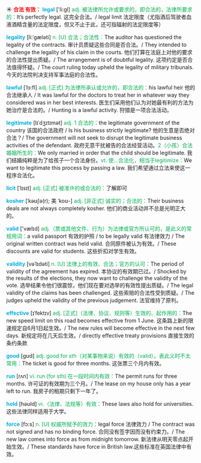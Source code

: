 ☀ <font color="red">**合法 有效：**</font>
<font color="sky blue">**legal**</font> ['li:ɡl] 
<font color="#00b050">adj. 被法律所允许或要求的，即合法的，法律所要求的：</font>It’s perfectly legal. 这完全合法。/ legal limit 法定限度（尤指酒后驾驶者血液酒精含量的法定限度，但又不止于此，还可指辐射的法定限度等）
                      
<font color="sky blue">**legality**</font> [li:ˈgæləti]
<font color="#00b050">n. [U] 合法；合法性：</font>The auditor has questioned the legality of the contracts. 审计员质疑这些合同是否合法。/ They intended to challenge the legality of his claim in the courts. 他们打算在法庭上对他的要求的合法性提出质疑。/ The arrangement is of doubtful legality. 这项约定是否合法值得怀疑。/ The court ruling today upheld the legality of military tribunals. 今天的法院判决支持军事法庭的合法性。

<font color="sky blue">**lawful**</font> [ˈlɔ:fl]
<font color="#00b050">adj. [正式] 为法律所承认或允许的，即合法的：</font>his lawful heir 他的合法继承人 / It was lawful for the doctors to treat her in whatever way they considered was in her best interests. 医生们采用他们认为对她最有利的方法为她治疗是合法的。/ Hunting is a lawful activity. 狩猎是一项合法活动。
           
<font color="sky blue">**legitimate**</font> [lɪˈdʒɪtɪmət]
<font color="#00b050">adj. 1 合法的：</font>the legitimate government of the country 该国的合法政府 / Is his business strictly legitimate? 他的生意是否绝对合法？/ The government will not seek to disrupt the legitimate business activities of the defendant. 政府无意干扰被告的合法经营活动。<font color="#00b050">2（小孩）合法婚姻所生的：</font>We only married in order that the child should be legitimate. 我们结婚纯粹是为了给孩子一个合法身份。<font color="#00b050">vt. 使…合法化，相当于legitimize：</font>We want to legitimate this process by passing a law. 我们希望通过立法来使这一程序合法化。           

<font color="sky blue">**licit**</font> [ˈlɪsɪt]
<font color="#00b050">adj. [正式] 被准许的或合法的：</font>了解即可
           
<font color="sky blue">**kosher**</font> [ˈkəʊʃə(r); 美 ˈkoʊ-]
<font color="#00b050">adj. [非正式] 诚实的；合法的：</font>Their business deals are not always completely kosher. 他们的商业活动并不总是光明正大的。
 
<font color="sky blue">**valid**</font> ['vælɪd] 
<font color="#00b050">adj.（票或其他文件、行为）为法律或官方所认可的，是此义的常规用词：</font>a valid passport 有效的护照 / to be legally valid 有法律效力 / The original written contract was held valid. 合同原件被认为有效。/ These discounts are valid for students. 这些折扣对学生有效。

<font color="sky blue">**validity**</font> [vəˈlɪdəti]
<font color="#00b050">n. [U] 法律上的有效、合法；官方的认可：</font>The period of validity of the agreement has expired. 本协议的有效期已过。/ Shocked by the results of the elections, they now want to challenge the validity of the vote. 选举结果令他们很震惊，他们现在要对选举的有效性提出质疑。/ The legal validity of the claims has been challenged. 这些索赔的合法性受到质疑。/ The judges upheld the validity of the previous judgement. 法官维持了原判。

<font color="sky blue">**effective**</font> [ɪˈfektɪv]
<font color="#00b050">adj. [正式]（法律、协议、规则等）生效的、起作用的：</font>The new speed limit on this road becomes effective from 1 June. 这条路上新的限速规定自6月1日起生效。/ The new rules will become effective in the next few days. 新规定将在几天后生效。/ directly effective treaty provisions 直接生效的条约条款
 
<font color="sky blue">**good**</font> [ɡʊd] 
<font color="#00b050">adj. good for sth（对某事物来说）有效的（valid）。表此义时不太常用：</font>The ticket is good for three months. 这张票三个月内有效。

<font color="sky blue">**run**</font> [rʌn] 
<font color="#00b050">vi. run (for sth) 在一段时间内有效：</font>The permit runs for three months. 许可证的有效期为三个月。/ The lease on my house only has a year left to run. 我房子的租期只剩下一年了。

<font color="sky blue">**hold**</font> [həʊld] 
<font color="#00b050">vi.（法律、法规等）有效：</font>These laws also hold for universities. 这些法律同样适用于大学。

<font color="sky blue">**force**</font> [fɔ:s] 
<font color="#00b050">n. [U] 权威所赋予的效力：</font>legal force 法律效力 / The contract was not signed and has no binding force. 合同没有签字因而没有约束力。/ The new law comes into force as from midnight tomorrow. 新法律从明天零点起开始生效。/ These standards have force in British law.这些标准在英国法律中有效。



